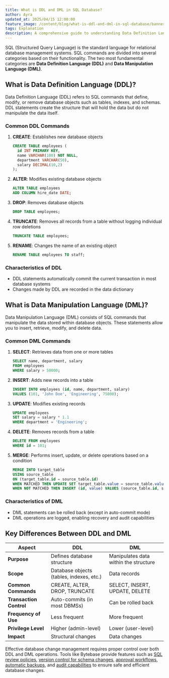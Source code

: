 ```yaml
---
title: What is DDL and DML in SQL Database?
author: Ayra
updated_at: 2025/04/15 12:00:00
feature_image: /content/blog/what-is-ddl-and-dml-in-sql-database/banner.webp
tags: Explanation
description: A comprehensive guide to understanding Data Definition Language (DDL) and Data Manipulation Language (DML) in SQL databases, including examples, differences, and best practices.
---
```


SQL (Structured Query Language) is the standard language for relational database management systems. SQL commands are divided into several categories based on their functionality. The two most fundamental categories are **Data Definition Language (DDL)** and **Data Manipulation Language (DML)**.

## What is Data Definition Language (DDL)?

Data Definition Language (DDL) refers to SQL commands that define, modify, or remove database objects such as tables, indexes, and schemas. DDL statements create the structure that will hold the data but do not manipulate the data itself.

### Common DDL Commands

1. **CREATE**: Establishes new database objects

   ```sql
   CREATE TABLE employees (
     id INT PRIMARY KEY,
     name VARCHAR(100) NOT NULL,
     department VARCHAR(50),
     salary DECIMAL(10,2)
   );
   ```

2. **ALTER**: Modifies existing database objects

   ```sql
   ALTER TABLE employees
   ADD COLUMN hire_date DATE;
   ```

3. **DROP**: Removes database objects

   ```sql
   DROP TABLE employees;
   ```

4. **TRUNCATE**: Removes all records from a table without logging individual row deletions

   ```sql
   TRUNCATE TABLE employees;
   ```

5. **RENAME**: Changes the name of an existing object
   ```sql
   RENAME TABLE employees TO staff;
   ```

### Characteristics of DDL

- DDL statements automatically commit the current transaction in most database systems
- Changes made by DDL are recorded in the data dictionary

## What is Data Manipulation Language (DML)?

Data Manipulation Language (DML) consists of SQL commands that manipulate the data stored within database objects. These statements allow you to insert, retrieve, modify, and delete data.

### Common DML Commands

1. **SELECT**: Retrieves data from one or more tables

   ```sql
   SELECT name, department, salary
   FROM employees
   WHERE salary > 50000;
   ```

2. **INSERT**: Adds new records into a table

   ```sql
   INSERT INTO employees (id, name, department, salary)
   VALUES (101, 'John Doe', 'Engineering', 75000);
   ```

3. **UPDATE**: Modifies existing records

   ```sql
   UPDATE employees
   SET salary = salary * 1.1
   WHERE department = 'Engineering';
   ```

4. **DELETE**: Removes records from a table

   ```sql
   DELETE FROM employees
   WHERE id = 101;
   ```

5. **MERGE**: Performs insert, update, or delete operations based on a condition
   ```sql
   MERGE INTO target_table
   USING source_table
   ON (target_table.id = source_table.id)
   WHEN MATCHED THEN UPDATE SET target_table.value = source_table.value
   WHEN NOT MATCHED THEN INSERT (id, value) VALUES (source_table.id, source_table.value);
   ```

### Characteristics of DML

- DML statements can be rolled back (except in auto-commit mode)
- DML operations are logged, enabling recovery and audit capabilities

## Key Differences Between DDL and DML

| Aspect                  | DDL                                      | DML                                   |
| ----------------------- | ---------------------------------------- | ------------------------------------- |
| **Purpose**             | Defines database structure               | Manipulates data within the structure |
| **Scope**               | Database objects (tables, indexes, etc.) | Data records                          |
| **Common Commands**     | CREATE, ALTER, DROP, TRUNCATE            | SELECT, INSERT, UPDATE, DELETE        |
| **Transaction Control** | Auto-commits (in most DBMSs)             | Can be rolled back                    |
| **Frequency of Use**    | Less frequent                            | More frequent                         |
| **Privilege Level**     | Higher (admin-level)                     | Lower (user-level)                    |
| **Impact**              | Structural changes                       | Data changes                          |

Effective database change management requires proper control over both DDL and DML operations. Tools like Bytebase provide features such as [SQL review policies](https://docs.bytebase.com/sql-review), [version control for schema changes](https://docs.bytebase.com/vcs-integration), [approval workflows](https://docs.bytebase.com/change-workflow), [automatic backups](https://docs.bytebase.com/backup-restore), and [audit capabilities](https://docs.bytebase.com/audit-logging) to ensure safe and efficient database changes.
